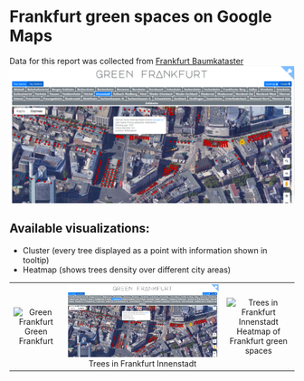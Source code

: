 # Frankfurt green spaces on Google Maps
Data for this report was collected from [Frankfurt Baumkataster](http://offenedaten.frankfurt.de/dataset/baumkataster-frankfurt-am-main)
![Frankfurt Center](/images/green_frankfurt_cluster_district.png)

## Available visualizations:
* Cluster (every tree displayed as a point with information shown in tooltip)
* Heatmap (shows trees density over different city areas)


| | | |
|:-------------------------:|:-------------------------:|:-------------------------:|
|<img width="1604" alt="Green Frankfurt" src="/images/green_frankfurt_cluster.png">  Green Frankfurt |  <img width="1604" alt="Trees in Frankfurt Innenstadt" src="/images/green_frankfurt_cluster_district.png"> Trees in Frankfurt Innenstadt | <img width="1604" alt="Trees in Frankfurt Innenstadt" src="/images/green_frankfurt_heatmap.png"> Heatmap of Frankfurt green spaces|